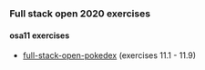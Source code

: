 ### Full stack open 2020 exercises

#### osa11 exercises

* [full-stack-open-pokedex](https://github.com/emakipa/full-stack-open-pokedex) (exercises 11.1 - 11.9)
